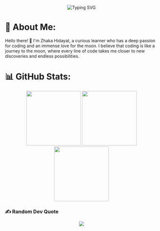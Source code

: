 <p align="center">
  <img align="center" src="https://readme-typing-svg.demolab.com?font=Fira+Code&size=24&pause=1000&color=70A5FD&width=435&lines=Zhaka+Hidayat+Yasir" alt="Typing SVG" />
</p>

# 💫 About Me:
Hello there! 👋 I'm Zhaka Hidayat, a curious learner who has a deep passion for coding and an immense love for the moon. I believe that coding is like a journey to the moon, where every line of code takes me closer to new discoveries and endless possibilities.

# 📊 GitHub Stats:
<p align="center">
<img height="180em" src="https://github-readme-stats.vercel.app/api?username=zhakazx&theme=tokyonight&hide_border=false&include_all_commits=false&count_private=false"/>
<img height="180em" src="https://github-readme-stats.vercel.app/api/top-langs/?username=zhakazx&theme=tokyonight&hide_border=false&include_all_commits=false&count_private=false&layout=compact"/>
<img height="180em" src="https://github-readme-streak-stats.herokuapp.com/?user=zhakazx&theme=tokyonight&hide_border=false"/>
</p>

### ✍️ Random Dev Quote
<p align="center">
<img height="auto" src="https://quotes-github-readme.vercel.app/api?type=vetical&theme=radical"/>
</p>
